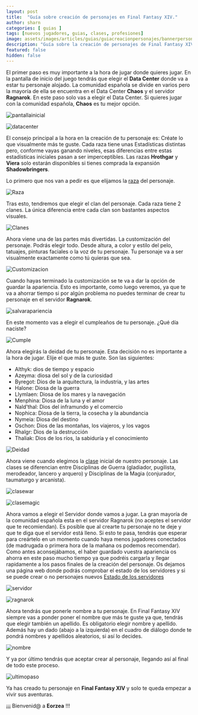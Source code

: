 ```yaml
---
layout: post
title:  "Guía sobre creación de personajes en Final Fantasy XIV."
author: sharn
categories: [ guias ]
tags: [nuevos jugadores, guias, clases, profesiones]
image: assets/images/articles/guias/guiacreacionpersonajes/bannerpersonajes.jpg
description: "Guía sobre la creación de personajes de Final Fantasy XIV."
featured: false
hidden: false
---
```


El primer paso es muy importante a la hora de jugar donde quieres jugar. En la pantalla de inicio del juego tendrás que elegir el **Data Center** donde va a estar tu personaje alojado. La comunidad española se divide en varios pero la mayoría de ella se encuentra en el Data Center **Chaos** y el servidor **Ragnarok**. En este paso solo vas a elegir el Data Center. Si quieres jugar con la comunidad española, **Chaos** es tu mejor opción.

![pantallainicial](/assets/images/articles/guias/guiacreacionpersonajes/pantallainicial.jpg)

![datacenter](/assets/images/articles/guias/guiacreacionpersonajes/datacenter.jpg)

El consejo principal a la hora en la creación de tu personaje es: Créate lo que visualmente más te guste. Cada raza tiene unas Estadísticas distintas pero, conforme vayas ganando niveles, esas diferencias entre estas estadísticas iniciales pasan a ser imperceptibles. Las razas **Hrothgar** y **Viera** solo estarán disponibles si tienes comprada la expansión **Shadowbringers**.

Lo primero que nos van a pedir es que elijamos la [raza](/guia-razas/) del personaje. 

![Raza](/assets/images/articles/guias/guiacreacionpersonajes/razas.jpg)

Tras esto, tendremos que elegir el clan del personaje. Cada raza tiene 2 clanes. La única diferencia entre cada clan son bastantes aspectos visuales. 

![Clanes](/assets/images/articles/guias/guiacreacionpersonajes/clanes.jpg)

Ahora viene una de las partes más divertidas. La customización del personaje. Podrás elegir todo. Desde altura, a color y estilo del pelo, tatuajes, pinturas faciales o la voz de tu personaje. Tu personaje va a ser visualmente exactamente como tú quieras que sea. 

![Customizacion](/assets/images/articles/guias/guiacreacionpersonajes/customizacion.jpg)

Cuando hayas terminado la customización se te va a dar la opción de guardar la apariencia. Esto es importante, como luego veremos, ya que te va a ahorrar tiempo si por algún problema no puedes terminar de crear tu personaje en el servidor **Ragnarok**.

![salvarapariencia](/assets/images/articles/guias/guiacreacionpersonajes/salvarapariencia.jpg)

En este momento vas a elegir el cumpleaños de tu personaje. ¿Qué día naciste?

![Cumple](/assets/images/articles/guias/guiacreacionpersonajes/cumple.jpg)

Ahora elegirás la deidad de tu personaje. Esta decisión no es importante a la hora de jugar. Elije el que más te guste. Son las siguientes:

- Althyk: dios de tiempo y espacio
- Azeyma: diosa del sol y de la curiosidad
- Byregot: Dios de la arquitectura, la industria, y las artes
- Halone: Diosa de la guerra
- Llymlaen: Diosa de los mares y la navegación
- Menphina: Diosa de la luna y el amor
- Nald'thal: Dios del inframundo y el comercio
- Nophica: Diosa de la tierra, la cosecha y la abundancia
- Nymeia: Diosa del destino
- Oschon: Dios de las montañas, los viajeros, y los vagos
- Rhalgr: Dios de la destrucción
- Thaliak: Dios de los ríos, la sabiduría y el conocimiento

![Deidad](/assets/images/articles/guias/guiacreacionpersonajes/deidad.jpg)

Ahora viene cuando elegimos la [clase](/guiaclases/) inicial de nuestro personaje. Las clases se diferencian entre Disciplinas de Guerra (gladiador, pugilista, merodeador, lancero y arquero) y Disciplinas de la Magia (conjurador, taumaturgo y arcanista).

![clasewar](/assets/images/articles/guias/guiacreacionpersonajes/clasewar.jpg)

![clasemagic](/assets/images/articles/guias/guiacreacionpersonajes/clasemagic.jpg)

Ahora vamos a elegir el Servidor donde vamos a jugar. La gran mayoría de la comunidad española esta en el servidor Ragnarok (no aceptes el servidor que te recomiendan). Es posible que al crearte tu personaje no te deje y que te diga que el servidor está lleno. Si esto te pasa, tendrás que esperar para creártelo en un momento cuando haya menos jugadores conectados (de madrugada o primera hora de la mañana os podemos recomendar). Como antes aconsejábamos, el haber guardado vuestra apariencia os ahorra en este paso mucho tiempo ya que podréis cargarla y llegar rapidamente a los pasos finales de la creación del personaje. Os dejamos una página web donde podrás comprobar el estado de los servidores y si se puede crear o no personajes nuevos [Estado de los servidores](https://eu.finalfantasyxiv.com/lodestone/worldstatus/) 

![servidor](/assets/images/articles/guias/guiacreacionpersonajes/servidor.jpg)

![ragnarok](/assets/images/articles/guias/guiacreacionpersonajes/ragnarok.jpg)

Ahora tendrás que ponerle nombre a tu personaje. En Final Fantasy XIV siempre vas a ponder poner el nombre que más te guste ya que, tendrás que elegir también un apellido. Es obligatorio elegir nombre y apellido. Además hay un dado (abajo a la izquierda) en el cuadro de diálogo donde te pondrá nombres y apellidos aleatorios, si así lo decides.

![nombre](/assets/images/articles/guias/guiacreacionpersonajes/nombre.jpg)

Y ya por último tendrás que aceptar crear al personaje, llegando así al final de todo este proceso.

![ultimopaso](/assets/images/articles/guias/guiacreacionpersonajes/ultimopaso.jpg)

Ya has creado tu personaje en **Final Fantasy XIV** y solo te queda empezar a vivir sus aventuras. 

¡¡¡ Bienvenid@ a **Eorzea** !!!
